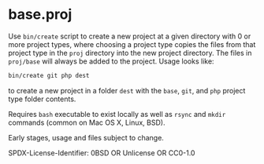 base.proj
=======

Use `bin/create` script to create a new project at a given directory with 0 or more project types, where choosing a project type copies the files from that project type in the `proj` directory into the new project directory.  The files in `proj/base` will always be added to the project.  Usage looks like:

``` sh
bin/create git php dest
```

to create a new project in a folder `dest` with the `base`, `git`, and `php` project type folder contents.

Requires `bash` executable to exist locally as well as `rsync` and `mkdir` commands (common on Mac OS X, Linux, BSD).

Early stages, usage and files subject to change.

<footer>
<p>SPDX-License-Identifier: 0BSD OR Unlicense OR CC0-1.0</p>
</footer>
